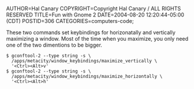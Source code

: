 AUTHOR=Hal Canary
COPYRIGHT=Copyright Hal Canary / ALL RIGHTS RESERVED
TITLE=Fun with Gnome 2
DATE=2004-08-20 12:20:44-05:00 (CDT)
POSTID=306
CATEGORIES=computers-code;

These two commands set keybindings for horizonatally and vertically maximizing a window. Most of the time when you maximize, you only need one of the two dimentions to be bigger.

    
    $ gconftool-2 --type string -s \
      /apps/metacity/window_keybindings/maximize_vertically \
      '<Ctrl><Alt>v'
    $ gconftool-2 --type string -s \
      /apps/metacity/window_keybindings/maximize_horizontally \
      '<Ctrl><Alt>h'

